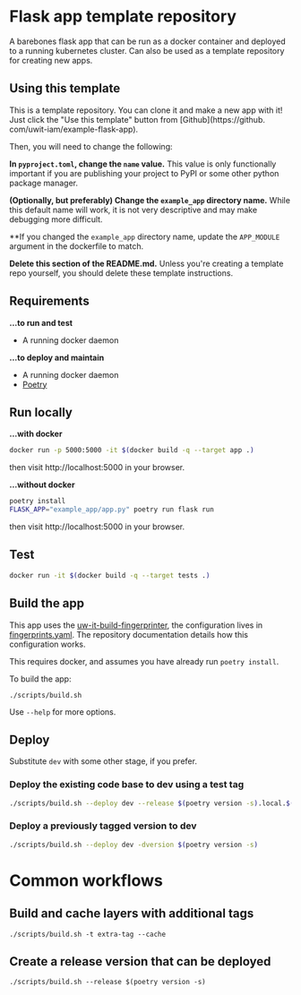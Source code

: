 # Flask app template repository 

A barebones flask app that can be run as a docker container and deployed to 
a running kubernetes cluster. Can also be used as a template
repository for creating new apps.

## Using this template

This is a template repository. You can clone it and make a new app with it!
Just click the "Use this template" button from [Github](https://github.
com/uwit-iam/example-flask-app).

Then, you will need to change the following:

**In `pyproject.toml`, change the `name` value.** This value is only 
functionally important if you are publishing your project to PyPI or some other 
python package manager.

**(Optionally, but preferably) Change the `example_app` directory name.** 
While this default name will work, it is 
not very descriptive and may make debugging more difficult. 

**If you changed the `example_app` directory name, update the `APP_MODULE` argument 
in the dockerfile to match.

**Delete this section of the README.md.** Unless you're creating a template repo 
yourself, you should delete these template instructions.


## Requirements

**...to run and test**

- A running docker daemon

**...to deploy and maintain**

- A running docker daemon
- [Poetry](https://python-poetry.org)

## Run locally


**...with docker**

```bash
docker run -p 5000:5000 -it $(docker build -q --target app .)
```

then visit http://localhost:5000 in your browser.

**...without docker**


```bash
poetry install
FLASK_APP="example_app/app.py" poetry run flask run
```

then visit http://localhost:5000 in your browser.


## Test

```bash
docker run -it $(docker build -q --target tests .)
```

## Build the app

This app uses the [uw-it-build-fingerprinter](https://github.com/uwit-iam/fingerprinter),
the configuration lives in [fingerprints.yaml](fingerprints.yaml). The repository
documentation details how this configuration works.

This requires docker, and assumes you have already run `poetry install`.

To build the app:

```
./scripts/build.sh
```

Use `--help` for more options.


## Deploy

Substitute `dev` with some other stage, if you prefer.

### Deploy the existing code base to dev using a test tag

```bash
./scripts/build.sh --deploy dev --release $(poetry version -s).local.$(whoami)
```

### Deploy a previously tagged version to dev

```bash
./scripts/build.sh --deploy dev -dversion $(poetry version -s)
```

# Common workflows

## Build and cache layers with additional tags

```
./scripts/build.sh -t extra-tag --cache
```

## Create a release version that can be deployed

```
./scripts/build.sh --release $(poetry version -s)
```
